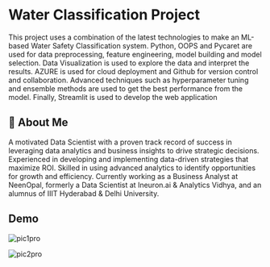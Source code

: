 
# Water Classification Project

This project uses a combination of the latest technologies to make an ML-based Water Safety Classification system. Python, OOPS and Pycaret are used for data preprocessing, feature engineering, model building and model selection. Data Visualization is used to explore the data and interpret the results. AZURE is used for cloud deployment and Github for version control and collaboration. Advanced techniques such as hyperparameter tuning and ensemble methods are used to get the best performance from the model. Finally, Streamlit is used to develop the web application


## 🚀 About Me
A motivated Data Scientist with a proven track record of success in leveraging data analytics and business insights to drive strategic decisions. Experienced in developing and implementing data-driven strategies that maximize ROI. Skilled in using advanced analytics to identify opportunities for growth and efficiency. Currently working as a Business Analyst at NeenOpal, formerly a Data Scientist at Ineuron.ai & Analytics Vidhya, and an alumnus of IIIT Hyderabad & Delhi University.


## Demo

![pic1pro](https://user-images.githubusercontent.com/64576351/229398529-a46f373e-f530-4299-9b76-0601c6ab967b.JPG)

![pic2pro](https://user-images.githubusercontent.com/64576351/229398544-219c4e7d-f665-47b3-8c65-be102a738ee6.JPG)

